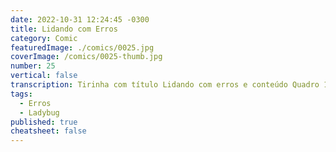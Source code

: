 ```yaml
---
date: 2022-10-31 12:24:45 -0300
title: Lidando com Erros
category: Comic
featuredImage: ./comics/0025.jpg
coverImage: /comics/0025-thumb.jpg
number: 25
vertical: false
transcription: Tirinha com título Lidando com erros e conteúdo Quadro 1. Msone fala "Acho que se eu mexer aqui, posso resolver isso!". Quadro 2. Msone olha triste para joaninha com outra cor. Quadro 3. Afonso fala "Erro resolvido! Pelo menos agora isso é um problema novo".
tags:
  - Erros
  - Ladybug
published: true
cheatsheet: false
---
```

